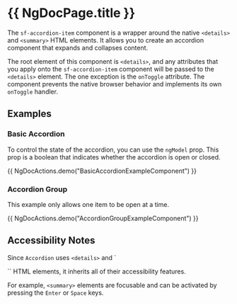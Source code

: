 # {{ NgDocPage.title }}

The `sf-accordion-item` component is a wrapper around the native `<details>` and `<summary>` HTML elements. It allows you to create an accordion component that expands and collapses content.

The root element of this component is `<details>`, and any attributes that you apply onto the `sf-accordion-item` component will be passed to the `<details>` element. The one exception is the `onToggle` attribute. The component prevents the native browser behavior and implements its own `onToggle` handler.

## Examples

### Basic Accordion

To control the state of the accordion, you can use the `ngModel` prop. This prop is a boolean that indicates whether the accordion is open or closed.

{{ NgDocActions.demo("BasicAccordionExampleComponent") }}

### Accordion Group

This example only allows one item to be open at a time.

{{ NgDocActions.demo("AccordionGroupExampleComponent") }}

## Accessibility Notes

Since `Accordion` uses `<details>` and `<summary>`` HTML elements, it inherits all of their accessibility features.

For example, `<summary>` elements are focusable and can be activated by pressing the `Enter` or `Space` keys.
